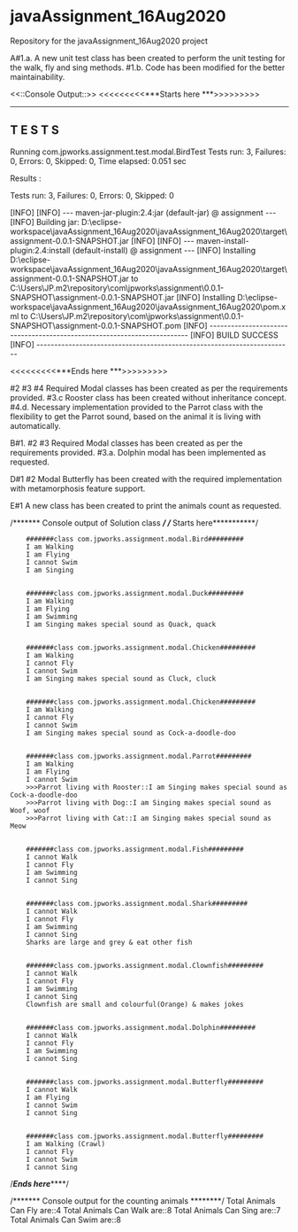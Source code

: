 # javaAssignment_16Aug2020
 Repository for the javaAssignment_16Aug2020 project

A#1.a. A new unit test class has been created to perform the unit testing for the walk, fly and sing methods.
 #1.b. Code has been modified for the better maintainability.

<<::Console Output::>>
<<<<<<<<<***Starts here ***>>>>>>>>>
 
-------------------------------------------------------
 T E S T S
-------------------------------------------------------
Running com.jpworks.assignment.test.modal.BirdTest
Tests run: 3, Failures: 0, Errors: 0, Skipped: 0, Time elapsed: 0.051 sec

Results :

Tests run: 3, Failures: 0, Errors: 0, Skipped: 0

[INFO] 
[INFO] --- maven-jar-plugin:2.4:jar (default-jar) @ assignment ---
[INFO] Building jar: D:\eclipse-workspace\javaAssignment_16Aug2020\javaAssignment_16Aug2020\target\assignment-0.0.1-SNAPSHOT.jar
[INFO] 
[INFO] --- maven-install-plugin:2.4:install (default-install) @ assignment ---
[INFO] Installing D:\eclipse-workspace\javaAssignment_16Aug2020\javaAssignment_16Aug2020\target\assignment-0.0.1-SNAPSHOT.jar to C:\Users\JP\.m2\repository\com\jpworks\assignment\0.0.1-SNAPSHOT\assignment-0.0.1-SNAPSHOT.jar
[INFO] Installing D:\eclipse-workspace\javaAssignment_16Aug2020\javaAssignment_16Aug2020\pom.xml to C:\Users\JP\.m2\repository\com\jpworks\assignment\0.0.1-SNAPSHOT\assignment-0.0.1-SNAPSHOT.pom
[INFO] ------------------------------------------------------------------------
[INFO] BUILD SUCCESS
[INFO] ------------------------------------------------------------------------

<<<<<<<<<***Ends here ***>>>>>>>>>

 #2 #3 #4 Required Modal classes has been created as per the requirements provided.
 #3.c Rooster class has been created without inheritance concept.
 #4.d. Necessary implementation provided to the Parrot class with the flexibility to get the Parrot sound,
 		based on the animal it is living with automatically.
 	
 		
B#1. #2 #3 Required Modal classes has been created as per the requirements provided.
 #3.a. Dolphin modal has been implemented as requested.
 
 
D#1 #2 Modal Butterfly has been created with the required implementation with metamorphosis feature support.

E#1 A new class has been created to print the animals count as requested.



/******* Console output of Solution class *******/
/******* Starts here***********/
 		
		#######class com.jpworks.assignment.modal.Bird#########
		I am Walking
		I am Flying
		I cannot Swim
		I am Singing
		
		
		#######class com.jpworks.assignment.modal.Duck#########
		I am Walking
		I am Flying
		I am Swimming
		I am Singing makes special sound as Quack, quack
		
		
		#######class com.jpworks.assignment.modal.Chicken#########
		I am Walking
		I cannot Fly
		I cannot Swim
		I am Singing makes special sound as Cluck, cluck
		
		
		#######class com.jpworks.assignment.modal.Chicken#########
		I am Walking
		I cannot Fly
		I cannot Swim
		I am Singing makes special sound as Cock-a-doodle-doo
		
		
		#######class com.jpworks.assignment.modal.Parrot#########
		I am Walking
		I am Flying
		I cannot Swim
		>>>Parrot living with Rooster::I am Singing makes special sound as Cock-a-doodle-doo
		>>>Parrot living with Dog::I am Singing makes special sound as Woof, woof
		>>>Parrot living with Cat::I am Singing makes special sound as Meow
		
		
		#######class com.jpworks.assignment.modal.Fish#########
		I cannot Walk
		I cannot Fly
		I am Swimming
		I cannot Sing
		
		
		#######class com.jpworks.assignment.modal.Shark#########
		I cannot Walk
		I cannot Fly
		I am Swimming
		I cannot Sing
		Sharks are large and grey & eat other fish
		
		
		#######class com.jpworks.assignment.modal.Clownfish#########
		I cannot Walk
		I cannot Fly
		I am Swimming
		I cannot Sing
		Clownfish are small and colourful(Orange) & makes jokes
		
		
		#######class com.jpworks.assignment.modal.Dolphin#########
		I cannot Walk
		I cannot Fly
		I am Swimming
		I cannot Sing
		
		
		#######class com.jpworks.assignment.modal.Butterfly#########
		I cannot Walk
		I am Flying
		I cannot Swim
		I cannot Sing
		
		
		#######class com.jpworks.assignment.modal.Butterfly#########
		I am Walking (Crawl)
		I cannot Fly
		I cannot Swim
		I cannot Sing
		 		
 /*******Ends here***********/
 
 /******* Console output for the counting animals ********/
		Total Animals Can Fly are::4
		Total Animals Can Walk are::8
		Total Animals Can Sing are::7
		Total Animals Can Swim are::8
 